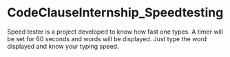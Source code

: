 # CodeClauseInternship_Speedtesting
Speed tester is a project developed to know how fast one types. A timer will be set for 60 seconds and words will be displayed. Just type the word displayed and know your typing speed.
